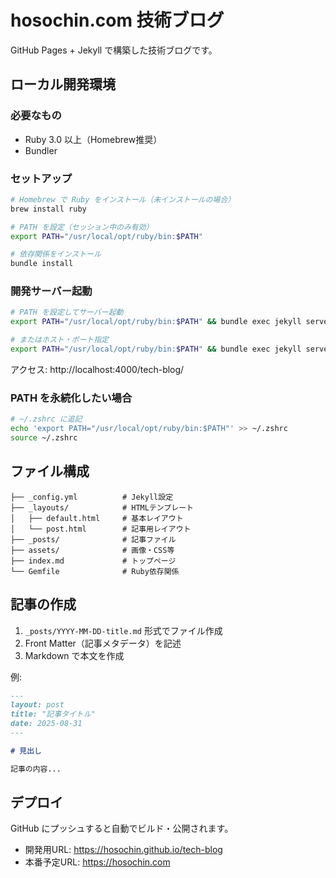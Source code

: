 # hosochin.com 技術ブログ

GitHub Pages + Jekyll で構築した技術ブログです。

## ローカル開発環境

### 必要なもの
- Ruby 3.0 以上（Homebrew推奨）
- Bundler

### セットアップ
```bash
# Homebrew で Ruby をインストール（未インストールの場合）
brew install ruby

# PATH を設定（セッション中のみ有効）
export PATH="/usr/local/opt/ruby/bin:$PATH"

# 依存関係をインストール
bundle install
```

### 開発サーバー起動
```bash
# PATH を設定してサーバー起動
export PATH="/usr/local/opt/ruby/bin:$PATH" && bundle exec jekyll serve

# またはホスト・ポート指定
export PATH="/usr/local/opt/ruby/bin:$PATH" && bundle exec jekyll serve --host 0.0.0.0 --port 4000
```

アクセス: http://localhost:4000/tech-blog/

### PATH を永続化したい場合
```bash
# ~/.zshrc に追記
echo 'export PATH="/usr/local/opt/ruby/bin:$PATH"' >> ~/.zshrc
source ~/.zshrc
```

## ファイル構成
```
├── _config.yml          # Jekyll設定
├── _layouts/            # HTMLテンプレート
│   ├── default.html     # 基本レイアウト
│   └── post.html        # 記事用レイアウト
├── _posts/              # 記事ファイル
├── assets/              # 画像・CSS等
├── index.md             # トップページ
└── Gemfile              # Ruby依存関係
```

## 記事の作成
1. `_posts/YYYY-MM-DD-title.md` 形式でファイル作成
2. Front Matter（記事メタデータ）を記述
3. Markdown で本文を作成

例:
```markdown
---
layout: post
title: "記事タイトル"
date: 2025-08-31
---

# 見出し

記事の内容...
```

## デプロイ
GitHub にプッシュすると自動でビルド・公開されます。

- 開発用URL: https://hosochin.github.io/tech-blog
- 本番予定URL: https://hosochin.com
